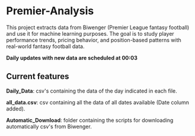 # Premier-Analysis
This project extracts data from Biwenger (Premier League fantasy football) and use it for machine learning purposes. The goal is to study player performance trends, pricing behavior, and position-based patterns with real-world fantasy football data.

**Daily updates with new data are scheduled at 00:03**

## Current features

**Daily_Data**: csv's containing the data of the day indicated in each file.

**all_data.csv**: csv containing all the data of all dates available (Date column added).

**Automatic_Download**: folder containing the scripts for downloading automatically csv's from Biwenger. 
